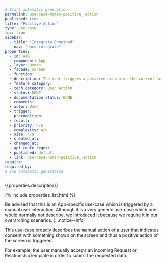 ```yaml
---
# Start automatic generation
permalink: use-case-human-positive_-action
published: true
title: "Positive Action"
type: use-case
toc: true
sidebar:
  - title: "Integrate Enmeshed"
    nav: "docs_integrate"
properties:
  - id: A16
  - component: App
  - layer: Human
  - facade: Screen
  - function:
  - description: The user triggers a positive action on the current screen, i.e. a submit or approval . There should be a show/navigation use case before using this use case (to define the screen).
  - feature category:
  - tech category: User Action
  - status: DONE
  - documentation status: DONE
  - comments:
  - actor: User
  - trigger:
  - precondition:
  - result:
  - priority: n/a
  - complexity: n/a
  - size: n/a
  - created_at:
  - changed_at:
  - api_route_regex:
  - published: default
  - link: use-case-human-positive_-action
require:
required_by:
# End automatic generation
---
```


{{properties.description}}

{% include properties_list.html %}

Be advised that this is an App-specific use-case which is triggered by a manual user interaction. Although it is a very generic use-case which one would normally not describe, we introduced it because we require it in our overarching scenarios.
{: .notice--info}

This use-case broadly describes the manual action of a user that indicates consent with something shown on the screen and thus a positive action of the screen is triggered.

For example, the user manually accepts an incoming Request or RelationshipTemplate in order to submit the requested data.
